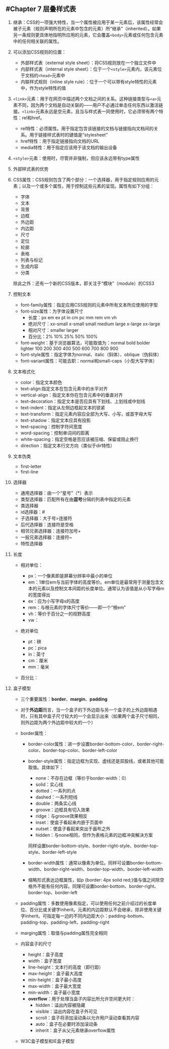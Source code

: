#Chapter 7	层叠样式表
---
1. 继承：CSS的一项强大特性，当一个属性被应用于某一元素后，该属性经常会被子元素（规则声明所在的元素中包含的元素）所“继承”（inherited）。如果另一条规则更具体地指明所应用的元素，它会覆盖`<body>`元素或任何包含元素中的任何相关联的属性。
2. 可以添加CSS规则的位置：
	- 外部样式表（external style sheet）：将CSS规则放在一个独立文件中
	- 内部样式表（internal style sheet）：位于一个`<style>`元素内，该元素位于文档的`<head>`元素中
	- 内联样式规则（inline style rule）：位于一个可以带有style特性的元素中，作为style特性的值
3. `<link>`元素：用于在网页中描述两个文档之间的关系。这种链接类型与`<a>`元素不同，因为两个文档是自动关联的——用户不必通过单击任何东西以激活链接。`<link>`元素永远是空元素，且当与样式表一同使用时，它必须带有两个特性：rel和href。
	- rel特性：必须属性。用于指定包含该链接的文档与链接指向文档间的关系。用于链接样式表时的键值是“stylesheet”
	- href特性：用于指定链接指向文档的URL
	- media特性：用于指定应该用于该文档的输出设备
4. `<style>`元素：使用时，尽管并非强制，但应该永远带有type属性
5. 外部样式表的优势
6. CSS属性：CSS规则包含了两个部分：一个选择器，用于指定规则应用的元素；以及一个或多个属性，用于控制这些元素的呈现。属性有如下分组：
	- 字体
	- 文本
	- 背景
	- 边框
	- 外边距
	- 内边距
	- 尺寸
	- 定位
	- 轮廓
	- 表格
	- 列表与标记
	- 生成内容
	- 分类  

	除此之外：还有一个新的CSS版本，即关注于“模块”（module）的CSS3  
7. 控制文本
	- font-family属性：指定应用CSS规则的元素中所有文本所应使用的字型
	- font-size属性：为字体设置尺寸
		- 长度：px em ex pt in cm pc mm rem vm vh
		- 绝对尺寸：xx-small x-small small medium large x-large xx-large
		- 相对尺寸：smaller larger
		- 百分比：2% 10% 25% 50% 100%
	- font-weight：基于浏览器算法，可能取值为：normal bold bolder lighter 100 200 300 400 500 600 700 800 900
	- font-style属性：指定字体为normal、italic（斜体）、oblique（伪斜体）
	- font-variant属性：可能去职：normal和small-caps（小型大写字体）  


8. 文本格式化
	- color：指定文本颜色
	- text-align:指定文本在包含元素中的水平对齐
	- vertical-align：指定文本你在包含元素中的垂直对齐
	- text-decoration：指定文本是否应具有下划线、上划线或中划线
	- text-indent：指定从左侧边框起文本的锁紧
	- text-transform：指定元素内容应全部为大写、小写，或首字母大写
	- text-shadow：指定文本应具有投影
	- text-spacing：控制字符间宽度
	- word-spacing：控制单词间的距离
	- white-spacing：指定空格是否应该被压缩、保留或阻止换行
	- direction：指定文本行文方向（类似于dir特性）  

9. 文本伪类
	- first-letter
	- first-line

10. 选择器
	- 通用选择器：由一个“星号”（*）表示
	- 类型选择器：匹配所有在由**逗号**分隔的列表中指定的元素
	- 类选择器
	- id选择器：#
	- 子选择器：大于号>连接符
	- 后代选择器：连接符是空格
	- 相邻兄弟选择器：连接符加号+
	- 一般兄弟选择器：连接符~
	- 特性选择器

11. 长度
	- 相对单位：
		- px：一个像素即是屏幕分辨率中最小的单位
		- em：1单位em与当前字体的高度等价。em单位是最常用于测量包含文本的元素以及控制文本间距的长度单位。通常认为该值是从小写字母m的宽度得出
		- ex：应为小写字母x的高度
		- rem：与根元素的字体尺寸等价——即一个“根em”
		- vh：等价于百分之一的视野高度
		- vw：
	- 绝对单位
		- pt：磅
		- pc：pica
		- in：英寸
		- cm：厘米
		- mm：毫米

	- 百分比：
12. 盒子模型
	- 三个重要属性：**border**、**margin**、**padding**
	- 对于**外边距**而言，当一个盒子的下外边距与另一个盒子的上外边距相遇时，只有其中盒子尺寸较大的一个会显示出来（如果两个盒子尺寸相同，则外边距为两个外边距中较大的一个）
	- border属性：
		- border-color属性：进一步设置border-bottom-color、border-right-color、border-top-color、border-left-color
			

		- border-style属性：指定边框为实现、虚线还是双股线，或者其他可能取值。具体如下：
			- none：不存在边框（等价于border-width：0）
			- solid：实心线
			- dotted：一系列的点
			- dashed：一系列短线
			- double：两条实心线
			- groove：边框具有切入效果
			- ridge：与groove效果相反
			- inset：使盒子看起来内嵌于页面中
			- outset：使盒子看起来突出于画布之外
			- hidden：与none相同，但作为表格元素的边框冲突解决方案
		
			同样设置border-bottom-style、border-right-style、border-top-style、border-left-style
			
		- border-width属性：通常以像素为单位。同样可设置border-bottom-width、border-right-width、border-top-width、border-left-width
		- 缩略形式表达边框属性，如p {border: 4px solid red;}值与值之间除空格外不能有任何内容。同理可设置border-bottom、border-right、border-top、border-left

	- padding属性：多数使用像素指定，可以使用任何之前介绍过的长度单位、百分比或关键字inherit。元素的内边距默认不会继承，除非使用关键字inherit。可指定每一边的不同内边距大小：padding-bottom、padding-top、padding-left、padding-right
	- marging属性：取值与padding属性完全相同 
	- 内容盒子的尺寸
		- height：盒子高度
		- width：盒子宽度
		- line-height：文本行的高度（即行距）
		- max-height：盒子最大高度
		- min-height：盒子最小高度
		- max-width：盒子最大宽度
		- min-width：盒子最小宽度
		- **overflow**：用于处理当盒子内容比所允许空间更大时：
			- hidden：溢出内容被隐藏
			- visible：溢出内容在盒子外可见
			- scroll：盒子将添加滚动条以允许用户滚动查看其内容
			- auto：盒子在必要时添加滚动条
			- inherit：盒子从父元素继承overflow属性

	- W3C盒子模型和IE盒子模型